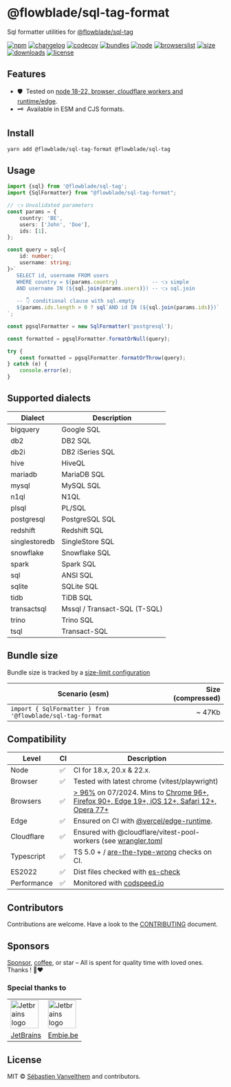 # @flowblade/sql-tag-format

Sql formatter utilities for [@flowblade/sql-tag](https://github.com/belgattitude/flowblade/tree/main/packages/sql-tag#readme)

[![npm](https://img.shields.io/npm/v/@flowblade/sql-tag-format?style=for-the-badge&label=Npm&labelColor=444&color=informational)](https://www.npmjs.com/package/@flowblade/sql-tag-format)
[![changelog](https://img.shields.io/static/v1?label=&message=changelog&logo=github&style=for-the-badge&labelColor=444&color=informational)](https://github.com/belgattitude/flowblade/blob/main/packages/sql-tag-format/CHANGELOG.md)
[![codecov](https://img.shields.io/codecov/c/github/belgattitude/flowblade?logo=codecov&label=Unit&flag=flowblade-sql-tag-format-unit&style=for-the-badge&labelColor=444)](https://app.codecov.io/gh/belgattitude/flowblade/tree/main/packages%2Fsql-tag-format)
[![bundles](https://img.shields.io/static/v1?label=&message=cjs|esm@treeshake&logo=webpack&style=for-the-badge&labelColor=444&color=informational)](https://github.com/belgattitude/flowblade/blob/main/packages/sql-tag-format/.size-limit.cjs)
[![node](https://img.shields.io/static/v1?label=Node&message=18%2b&logo=node.js&style=for-the-badge&labelColor=444&color=informational)](#compatibility)
[![browserslist](https://img.shields.io/static/v1?label=Browser&message=%3E96%25&logo=googlechrome&style=for-the-badge&labelColor=444&color=informational)](#compatibility)
[![size](https://img.shields.io/bundlephobia/minzip/@flowblade/sql-tag-format@latest?label=Max&style=for-the-badge&labelColor=444&color=informational)](https://bundlephobia.com/package/@flowblade/sql-tag-format@latest)
[![downloads](https://img.shields.io/npm/dm/@flowblade/sql-tag-format?style=for-the-badge&labelColor=444)](https://www.npmjs.com/package/@flowblade/sql-tag-format)
[![license](https://img.shields.io/npm/l/@flowblade/sql-tag-format?style=for-the-badge&labelColor=444)](https://github.com/belgattitude/flowblade/blob/main/LICENSE)

## Features

- 🛡️&nbsp; Tested on [node 18-22, browser, cloudflare workers and runtime/edge](#compatibility).
- 🗝️&nbsp; Available in ESM and CJS formats.

## Install

```bash
yarn add @flowblade/sql-tag-format @flowblade/sql-tag
```
## Usage

```typescript
import {sql} from '@flowblade/sql-tag';
import {SqlFormatter} from "@flowblade/sql-tag-format";

// 👈 Unvalidated parameters
const params = {
    country: 'BE',
    users: ['John', 'Doe'],
    ids: [1],
};

const query = sql<{
    id: number;
    username: string;
}>`
   SELECT id, username FROM users 
   WHERE country = ${params.country}           -- 👈 simple
   AND username IN (${sql.join(params.users)}) -- 👈 sql.join
      
   -- 👇 conditional clause with sql.empty
   ${params.ids.length > 0 ? sql`AND id IN (${sql.join(params.ids)})` : sql.empty}          
`;

const pgsqlFormatter = new SqlFormatter('postgresql');

const formatted = pgsqlFormatter.formatOrNull(query);

try {
    const formatted = pgsqlFormatter.formatOrThrow(query);
} catch (e) {
    console.error(e);
}
```

## Supported dialects

| Dialect      | Description                  |
|---------------|------------------------------|
| bigquery      | Google SQL                   |
| db2           | DB2 SQL                      |
| db2i          | DB2 iSeries SQL              |
| hive          | HiveQL                       |
| mariadb       | MariaDB SQL                  |
| mysql         | MySQL SQL                    |
| n1ql          | N1QL                         |
| plsql         | PL/SQL                       |
| postgresql    | PostgreSQL SQL               |
| redshift      | Redshift SQL                 |
| singlestoredb | SingleStore SQL              |
| snowflake     | Snowflake SQL                |
| spark         | Spark SQL                    |
| sql           | ANSI SQL                     |
| sqlite        | SQLite SQL                   |
| tidb          | TiDB SQL                     |
| transactsql   | Mssql / Transact-SQL (T-SQL) |
| trino         | Trino SQL                    |
| tsql          | Transact-SQL                 |

## Bundle size

Bundle size is tracked by a [size-limit configuration](https://github.com/belgattitude/flowblade/blob/main/packages/sql-tag/.size-limit.ts)

| Scenario (esm)                                            | Size (compressed) |
|-----------------------------------------------------------|------------------:|
| `import { SqlFormatter } from '@flowblade/sql-tag-format` |            ~ 47Kb |

## Compatibility

| Level      | CI | Description                                                                                                                                                                                                                                                                                                                                    |
|------------|----|------------------------------------------------------------------------------------------------------------------------------------------------------------------------------------------------------------------------------------------------------------------------------------------------------------------------------------------------|  
| Node       | ✅  | CI for 18.x, 20.x & 22.x.                                                                                                                                                                                                                                                                                                                      |
| Browser    | ✅  | Tested with latest chrome (vitest/playwright)                                                                                                                                                                                                                                                                                            |
| Browsers   | ✅  | [> 96%](https://browserslist.dev/?q=ZGVmYXVsdHMsIGNocm9tZSA%2BPSA5NixmaXJlZm94ID49IDkwLGVkZ2UgPj0gMTksc2FmYXJpID49IDEyLGlvcyA%2BPSAxMixvcGVyYSA%2BPSA3Nw%3D%3D) on 07/2024. Mins to [Chrome 96+, Firefox 90+, Edge 19+, iOS 12+, Safari 12+, Opera 77+](https://github.com/belgattitude/flowblade/blob/main/packages/sql-tag/.browserslistrc) |
| Edge       | ✅  | Ensured on CI with [@vercel/edge-runtime](https://github.com/vercel/edge-runtime).                                                                                                                                                                                                                                                       | 
| Cloudflare | ✅  | Ensured with @cloudflare/vitest-pool-workers (see [wrangler.toml](https://github.com/belgattitude/flowblade/blob/main/devtools/vitest/wrangler.toml)                                                                                                                                                                                         |
| Typescript | ✅  | TS 5.0 + / [are-the-type-wrong](https://github.com/arethetypeswrong/arethetypeswrong.github.io) checks on CI.                                                                                                                                                                                                                                  |
| ES2022     | ✅  | Dist files checked with [es-check](https://github.com/yowainwright/es-check)                                                                                                                                                                                                                                                                   |
| Performance| ✅  | Monitored with [codspeed.io](https://codspeed.io/belgattitude/flowblade)                                                                                                                                                                                                                                                                      |

## Contributors

Contributions are welcome. Have a look to the [CONTRIBUTING](https://github.com/belgattitude/flowblade/blob/main/CONTRIBUTING.md) document.

## Sponsors

[Sponsor](<[sponsorship](https://github.com/sponsors/belgattitude)>), [coffee](<(https://ko-fi.com/belgattitude)>),
or star – All is spent for quality time with loved ones. Thanks ! 🙏❤️

### Special thanks to

<table>
  <tr>
    <td>
      <a href="https://www.jetbrains.com/?ref=belgattitude" target="_blank">
         <img width="65" src="https://asset.brandfetch.io/idarKiKkI-/id53SttZhi.jpeg" alt="Jetbrains logo" />
      </a>
    </td>
    <td>
      <a href="https://www.embie.be/?ref=belgattitude" target="_blank">
        <img width="65" src="https://avatars.githubusercontent.com/u/98402122?s=200&v=4" alt="Jetbrains logo" />    
      </a>
    </td>
  </tr>
  <tr>
    <td align="center">
      <a href="https://www.jetbrains.com/?ref=belgattitude" target="_blank">JetBrains</a>
    </td>
    <td align="center">
      <a href="https://www.embie.be/?ref=belgattitude" target="_blank">Embie.be</a>
    </td>
   </tr>
</table>

## License

MIT © [Sébastien Vanvelthem](https://github.com/belgattitude) and contributors.
